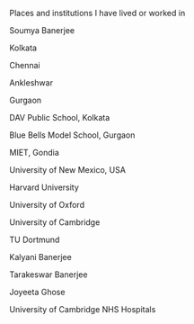Places and institutions I have lived or worked in


Soumya Banerjee


Kolkata

Chennai

Ankleshwar

Gurgaon

DAV Public School, Kolkata

Blue Bells Model School, Gurgaon

MIET, Gondia

University of New Mexico, USA

Harvard University

University of Oxford

University of Cambridge

TU Dortmund


Kalyani Banerjee

Tarakeswar Banerjee

Joyeeta Ghose

University of Cambridge NHS Hospitals


